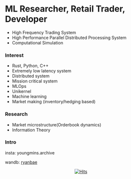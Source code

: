 # ML Researcher, Retail Trader, Developer
- High Frequency Trading System
- High Performance Parallel Distributed Processing System
- Computational Simulation

### Interest
- Rust, Python, C++
- Extremely low latency system
- Distributed system 
- Mission critical system
- MLOps
- Unikernel
- Machine learning
- Market making (inventory/hedging based)

### Research
- Market microstructure(Orderbook dynamics)
- Information Theory

### Intro
insta: youngmins.archive

wandb: [ryanbae](https://wandb.ai/ryanbae)

<div align=center>
  
[![Hits](https://hits.seeyoufarm.com/api/count/incr/badge.svg?url=https%3A%2F%2Fgithub.com%2Fbohblue2%2Fhit-counter&count_bg=%2379C83D&title_bg=%23555555&icon=&icon_color=%23E7E7E7&title=hits&edge_flat=false)](https://hits.seeyoufarm.com)

</div>
